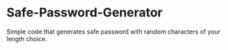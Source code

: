 # Safe-Password-Generator
Simple code that generates safe password with random characters of your length choice.
